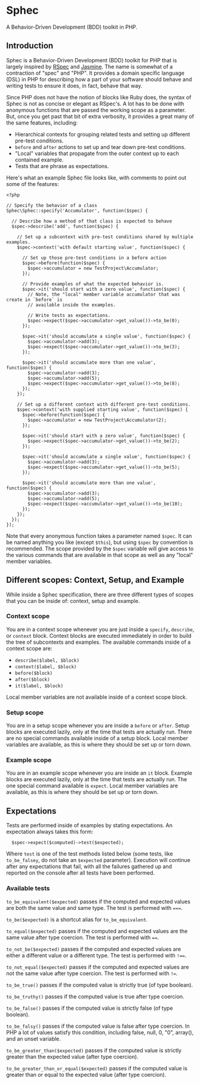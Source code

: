 # Sphec
A Behavior-Driven Development (BDD) toolkit in PHP.

## Introduction

Sphec is a Behavior-Driven Development (BDD) toolkit for PHP that is largely inspired by [RSpec](http://rspec.info/) and [Jasmine](https://jasmine.github.io/).  The name is somewhat of a contraction of "spec" and "PHP".  It provides a domain specific language (DSL) in PHP for describing how a part of your software should behave and writing tests to ensure it does, in fact, behave that way.

Since PHP does not have the notion of blocks like Ruby does, the syntax of Sphec is not as concise or elegant as RSpec's.  A lot has to be done with anonymous functions that are passed the working scope as a parameter.  But, once you get past that bit of extra verbosity, it provides a great many of the same features, including:

- Hierarchical contexts for grouping related tests and setting up different pre-test conditions.
- `before` and `after` actions to set up and tear down pre-test conditions.
- "Local" variables that propagate from the outer context up to each contained example.
- Tests that are phrase as expectations.

Here's what an example Sphec file looks like, with comments to point out some of the features:

    <?php

    // Specify the behavior of a class
    Sphec\Sphec::specify('Accumulator', function($spec) {

      // Describe how a method of that class is expected to behave
      $spec->describe('add', function($spec) {

        // Set up a subcontext with pre-test conditions shared by multiple examples.
        $spec->context('with default starting value', function($spec) {
    
          // Set up those pre-test conditions in a before action
          $spec->before(function($spec) {
            $spec->accumulator = new TestProject\Accumulator;
          });
      
          // Provide examples of what the expected behavior is.
          $spec->it('should start with a zero value', function($spec) {
            // Note, the "local" member variable accumulator that was create in `before` is
            // available inside the examples.
        
            // Write tests as expectations.
            $spec->expect($spec->accumulator->get_value())->to_be(0);
          });
      
          $spec->it('should accumulate a single value', function($spec) {
            $spec->accumulator->add(3);
            $spec->expect($spec->accumulator->get_value())->to_be(3);
          });
      
          $spec->it('should accumulate more than one value', function($spec) {
            $spec->accumulator->add(3);
            $spec->accumulator->add(5);
            $spec->expect($spec->accumulator->get_value())->to_be(8);
          });      
        });

        // Set up a different context with different pre-test conditions.
        $spec->context('with supplied starting value', function($spec) {
          $spec->before(function($spec) {
            $spec->accumulator = new TestProject\Accumulator(2);
          });
      
          $spec->it('should start with a zero value', function($spec) {
            $spec->expect($spec->accumulator->get_value())->to_be(2);
          });
      
          $spec->it('should accumulate a single value', function($spec) {
            $spec->accumulator->add(3);
            $spec->expect($spec->accumulator->get_value())->to_be(5);
          });
      
          $spec->it('should accumulate more than one value', function($spec) {
            $spec->accumulator->add(3);
            $spec->accumulator->add(5);
            $spec->expect($spec->accumulator->get_value())->to_be(10);
          });      
        });
      });
    });

Note that every anonymous function takes a parameter named `$spec`.  It can be named anything you like (except `$this`), but using `$spec` by convention is recommended.  The scope provided by the `$spec` variable will give access to the various commands that are available in that scope as well as any "local" member variables.

## Different scopes:  Context, Setup, and Example

While inside a Sphec specification, there are three different types of scopes that you can be inside of:  context, setup and example.

### Context scope

You are in a context scope whenever you are just inside a `specify`, `describe`, or `context` block.  Context blocks are executed immediately in order to build the tree of
subcontexts and examples.  The available commands inside of a context scope are:

- `describe($label, $block)`
- `context($label, $block)`
- `before($block)`
- `after($block)`
- `it($label, $block)`

Local member variables are not available inside of a context scope block.

### Setup scope

You are in a setup scope whenever you are inside a `before` or `after`.  Setup blocks are executed lazily, only at the time that tests are actually run.  There are no special commands available inside of a setup block.  Local member variables are available, as this is where they should be set up or torn down.

### Example scope

You are in an example scope whenever you are inside an `it` block.  Example blocks are executed lazily, only at the time that tests are actually run.  The one special command available is `expect`.  Local member variables are available, as this is where they should be set up or torn down.

## Expectations

Tests are performed inside of examples by stating expectations.  An expectation always takes this form:

      $spec->expect($computed)->test($expected);
      
Where `test` is one of the test methods listed below (some tests, like `to_be_falsey`, do not take an `$expected` parameter).  Execution will continue after any expectations that fail, with all the failures gathered up and reported on the console after all tests have been performed.

### Available tests

`to_be_equivalent($expected)` passes if the computed and expected values are both the same value and same type.  The test is performed with `===`.

`to_be($expected)` is a shortcut alias for `to_be_equivalent`.

`to_equal($expected)` passes if the computed and expected values are the same value after type coercion.  The test is performed with `==`.

`to_not_be($expected)` passes if the computed and expected values are either a different value or a different type.  The test is performed with `!==`.

`to_not_equal($expected)` passes if the computed and expected values are not the same value after type coercion.  The test is performed with `!=`.

`to_be_true()` passes if the computed value is strictly true (of type boolean).

`to_be_truthy()` passes if the computed value is true after type coercion.

`to_be_false()` passes if the computed value is strictly false (of type boolean).

`to_be_falsy()` passes if the computed value is false after type coercion.  In PHP a lot of values satisfy this condition, including false, null, 0, "0", array(), and an unset variable.

`to_be_greater_than($expected)` passes if the computed value is strictly greater than the expected value (after type coercion).

`to_be_greater_than_or_equal($expected)` passes if the computed value is greater than or equal to the expected value (after type coercion).



